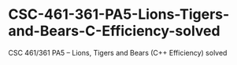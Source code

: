 # CSC-461-361-PA5-Lions-Tigers-and-Bears-C-Efficiency-solved
CSC 461/361 PA5 – Lions, Tigers and Bears (C++ Efficiency) solved
